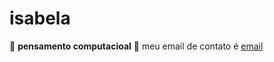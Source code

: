 # isabela
🌻 **pensamento computacioal**
🌈 meu email de contato é [email](isabela.montengro.souza@escola.pr.gov.br)
